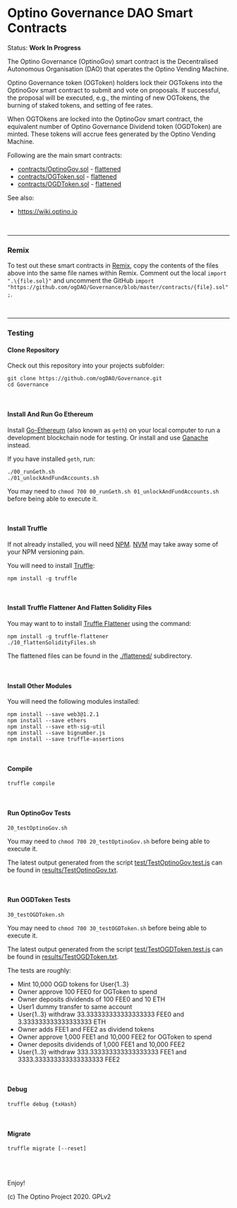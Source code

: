# Optino Governance DAO Smart Contracts

Status: **Work In Progress**

The Optino Governance (OptinoGov) smart contract is the Decentralised Autonomous Organisation (DAO) that operates the Optino Vending Machine.

Optino Governance token (OGToken) holders lock their OGTokens into the OptinoGov smart contract to submit and vote on proposals. If successful, the proposal will be executed, e.g., the minting of new OGTokens, the burning of staked tokens, and setting of fee rates.

When OGTOkens are locked into the OptinoGov smart contract, the equivalent number of Optino Governance Dividend token (OGDToken) are minted. These tokens will accrue fees generated by the Optino Vending Machine.

Following are the main smart contracts:

* [contracts/OptinoGov.sol](contracts/OptinoGov.sol) - [flattened](flattened/OptinoGov_flattened.sol)
* [contracts/OGToken.sol](contracts/OGToken.sol) - [flattened](flattened/OGToken_flattened.sol)
* [contracts/OGDToken.sol](contracts/OGDToken.sol) - [flattened](flattened/OGDToken_flattened.sol)

See also:

* https://wiki.optino.io

<br />

<hr />

### Remix

To test out these smart contracts in [Remix](http://remix.ethereum.org/), copy the contents of the files above into the same file names within Remix. Comment out the local `import ".\{file.sol}"` and uncomment the GitHub `import "https://github.com/ogDAO/Governance/blob/master/contracts/{file}.sol";`.

<br />

<hr />

### Testing

#### Clone Repository
Check out this repository into your projects subfolder:

```
git clone https://github.com/ogDAO/Governance.git
cd Governance
```

<br />

#### Install And Run Go Ethereum

Install [Go-Ethereum](https://github.com/ethereum/go-ethereum) (also known as `geth`) on your local computer to run a development blockchain node for testing. Or install and use [Ganache](https://www.trufflesuite.com/ganache) instead.

If you have installed `geth`, run:

```
./00_runGeth.sh
./01_unlockAndFundAccounts.sh
```

You may need to `chmod 700 00_runGeth.sh 01_unlockAndFundAccounts.sh` before being able to execute it.

<br />

#### Install Truffle


If not already installed, you will need [NPM](https://www.npmjs.com/). [NVM](https://github.com/nvm-sh/nvm) may take away some of your NPM versioning pain.

You will need to install [Truffle](https://github.com/trufflesuite/truffle):

```
npm install -g truffle
```

<br />

#### Install Truffle Flattener And Flatten Solidity Files

You may want to to install [Truffle Flattener](https://github.com/nomiclabs/truffle-flattener) using the command:

```
npm install -g truffle-flattener
./10_flattenSolidityFiles.sh
```

The flattened files can be found in the [./flattened/](./flattened/) subdirectory.

<br />

#### Install Other Modules

You will need the following modules installed:

```
npm install --save web3@1.2.1
npm install --save ethers
npm install --save eth-sig-util
npm install --save bignumber.js
npm install --save truffle-assertions
```

<br />

#### Compile

```
truffle compile
```

<br />

#### Run OptinoGov Tests

```
20_testOptinoGov.sh
```

You may need to `chmod 700 20_testOptinoGov.sh` before being able to execute it.

The latest output generated from the script [test/TestOptinoGov.test.js](test/TestOptinoGov.test.js) can be found in [results/TestOptinoGov.txt](results/TestOptinoGov.txt).


<br />

#### Run OGDToken Tests

```
30_testOGDToken.sh
```

You may need to `chmod 700 30_testOGDToken.sh` before being able to execute it.

The latest output generated from the script [test/TestOGDToken.test.js](test/TestOGDToken.test.js) can be found in [results/TestOGDToken.txt](results/TestOGDToken.txt).

The tests are roughly:

* Mint 10,000 OGD tokens for User{1..3}
* Owner approve 100 FEE0 for OGToken to spend
* Owner deposits dividends of 100 FEE0 and 10 ETH
* User1 dummy transfer to same account
* User{1..3} withdraw 33.333333333333333333 FEE0 and 3.333333333333333333 ETH
* Owner adds FEE1 and FEE2 as dividend tokens
* Owner approve 1,000 FEE1 and 10,000 FEE2 for OGToken to spend
* Owner deposits dividends of 1,000 FEE1 and 10,000 FEE2
* User{1..3} withdraw 333.333333333333333333 FEE1 and 3333.333333333333333333 FEE2

<br />

#### Debug

```
truffle debug {txHash}
```

<br />

#### Migrate

```
truffle migrate [--reset]
```

<br />

<br />

Enjoy!

(c) The Optino Project 2020. GPLv2
